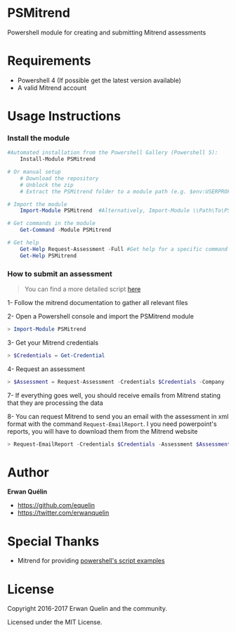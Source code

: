 # PSMitrend
Powershell module for creating and submitting Mitrend assessments

# Requirements

- Powershell 4 (If possible get the latest version available)
- A valid Mitrend account

# Usage Instructions
### Install the module
```powershell
#Automated installation from the Powershell Gallery (Powershell 5):
    Install-Module PSMitrend

# Or manual setup
    # Download the repository
    # Unblock the zip
    # Extract the PSMitrend folder to a module path (e.g. $env:USERPROFILE\Documents\WindowsPowerShell\Modules\)

# Import the module
    Import-Module PSMitrend  #Alternatively, Import-Module \\Path\To\PSMitrend

# Get commands in the module
    Get-Command -Module PSMitrend

# Get help
    Get-Help Request-Assessment -Full #Get help for a specific command
    Get-Help PSMitrend
```

### How to submit an assessment

> You can find a more detailed script [here](./Examples/Assessment.ps1)

1- Follow the mitrend documentation to gather all relevant files

2- Open a Powershell console and import the PSMitrend module

```Powershell
> Import-Module PSMitrend
```

3- Get your Mitrend credentials

```Powershell
> $Credentials = Get-Credential
```

4- Request an assessment

```Powershell
> $Assessment = Request-Assessment -Credentials $Credentials -Company 'MyCompany' -AssessmentName 'MyAssessment' -DeviceType 'Unity' -File 'C:\Myfile.zip'
```

7- If everything goes well, you should receive emails from Mitrend stating that they are processing the data

8- You can request Mitrend to send you an email with the assessment in xml format with the command `Request-EmailReport`. I you need powerpoint's reports, you will have to download them from the Mitrend website

```Powershell
> Request-EmailReport -Credentials $Credentials -Assessment $Assessment.id
```

# Author

**Erwan Quélin**
- <https://github.com/equelin>
- <https://twitter.com/erwanquelin>

# Special Thanks

- Mitrend for providing [powershell's script examples ](https://github.com/Mitrend/APISamples/blob/master/createAssessment.ps1)

# License

Copyright 2016-2017 Erwan Quelin and the community.

Licensed under the MIT License.
